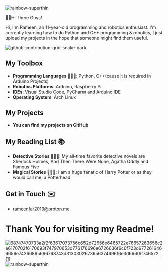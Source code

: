 ![rainbow-superthin](https://github.com/user-attachments/assets/a3d8891f-e83e-4dfc-b5ba-8303245b8d59)

👋🏻Hi There Guys!

Hi, I'm Rameen, an 11-year-old programming and robotics enthusiast. I'm currently learning how to do Python and C++ programming & robotics, I just upload my projects in the hope that someone might find them useful.

![github-contribution-grid-snake-dark](https://github.com/user-attachments/assets/8a5b3baf-a197-447c-8def-99000e44636d)

## **My Toolbox**
* **Programming Languages 🧑🏻‍💻**: Python, C++(cause it is required in Arduino Projects)
* **Robotics Platforms**: Arduino, Raspberry Pi 
* **IDEs**: Visual Studio Code, PyCharm and Arduino IDE
* **Operating System**: Arch Linux 

## **My Projects**
* **You can find my projects on GitHub**

## **My Reading List 📚**
* **Detective Stories 🕵🏻‍♂️**: My all-time favorite detective novels are Sherlock Holmes, And Then There Were None, Agatha Oddly and Famous Five
* **Magical Stories 🧙🏻‍♂️**: I am a huge fanatic of Harry Potter or as they would call me, a Potterhead

## **Get in Touch ✉️**
* rameenfar2013@proton.me

# Thank You for visiting my Readme!
![68747470733a2f2f63617073756c652d72656e6465722e76657263656c2e6170702f6170693f747970653d776176696e6726636f6c6f723d6772616469656e74266865696768743d3130302673656374696f6e3d666f6f746572 (1)](https://github.com/user-attachments/assets/e599b0c5-b812-4e11-908a-2bdec8c97c5f)
![rainbow-superthin](https://github.com/user-attachments/assets/a3d8891f-e83e-4dfc-b5ba-8303245b8d59)
